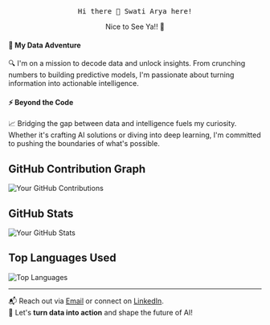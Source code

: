 

<p align="center">
<samp> Hi there 👋 Swati Arya here!
</samp>
</p>

<p align="center">
Nice to See Ya!! 🖖
</p>
<!-- <p align="center">
  <img src="image.gif" alt="GIF" width="400"/>
</p> -->

#### 🌟 My Data Adventure

🔍 I'm on a mission to decode data and unlock insights. From crunching numbers to building predictive models, I'm passionate about turning information into actionable intelligence.

#### ⚡ Beyond the Code

📈 Bridging the gap between data and intelligence fuels my curiosity. Whether it's crafting AI solutions or diving into deep learning, I'm committed to pushing the boundaries of what's possible.



<!-- GitHub Contribution Graph -->
## GitHub Contribution Graph

![Your GitHub Contributions](https://github-readme-streak-stats.herokuapp.com/?user=swatiarya01&theme=dark)

<!-- GitHub Stats -->
## GitHub Stats

![Your GitHub Stats](https://github-readme-stats.vercel.app/api?username=swatiarya01&show_icons=true&count_private=true&theme=dark)

<!-- Top Languages Used -->
## Top Languages Used

![Top Languages](https://github-readme-stats.vercel.app/api/top-langs/?username=swatiarya01&layout=compact&theme=dark)





---




📬 Reach out via <a href="arya.swati.01@gmail.com">Email</a> or connect on <a href="https://www.linkedin.com/in/swati-arya-182351192/">LinkedIn</a>.<br>
  🌟 Let's <b>turn data into action</b> and shape the future of AI!
